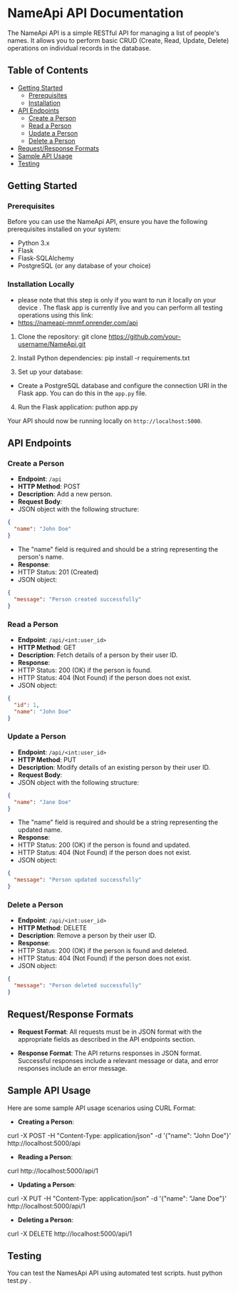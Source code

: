 # NameApi API Documentation

The NameApi API is a simple RESTful API for managing a list of people's names. It allows you to perform basic CRUD (Create, Read, Update, Delete) operations on individual records in the database.

## Table of Contents

- [Getting Started](#getting-started)
  - [Prerequisites](#prerequisites)
  - [Installation](#installation)
- [API Endpoints](#api-endpoints)
  - [Create a Person](#create-a-person)
  - [Read a Person](#read-a-person)
  - [Update a Person](#update-a-person)
  - [Delete a Person](#delete-a-person)
- [Request/Response Formats](#requestresponse-formats)
- [Sample API Usage](#sample-api-usage)
- [Testing](#testing)

## Getting Started

### Prerequisites

Before you can use the NameApi API, ensure you have the following prerequisites installed on your system:

- Python 3.x
- Flask
- Flask-SQLAlchemy
- PostgreSQL (or any database of your choice)

### Installation Locally

* please note that this step is only if you want to run it locally on your device . The flask app is currently live and you can perform all testing operations using this link:
* https://nameapi-mnmf.onrender.com/api

1. Clone the repository:
git clone https://github.com/your-username/NameApi.git


2. Install Python dependencies:
pip install -r requirements.txt 



3. Set up your database:

- Create a PostgreSQL database and configure the connection URI in the Flask app. You can do this in the `app.py` file.

4. Run the Flask application:
puthon app.py


Your API should now be running locally on `http://localhost:5000`.

## API Endpoints

### Create a Person

- **Endpoint**: `/api`
- **HTTP Method**: POST
- **Description**: Add a new person.
- **Request Body**:
- JSON object with the following structure:
 ```json
 {
   "name": "John Doe"
 }
 ```
- The "name" field is required and should be a string representing the person's name.
- **Response**:
- HTTP Status: 201 (Created)
- JSON object:
 ```json
 {
   "message": "Person created successfully"
 }
 ```

### Read a Person

- **Endpoint**: `/api/<int:user_id>`
- **HTTP Method**: GET
- **Description**: Fetch details of a person by their user ID.
- **Response**:
- HTTP Status: 200 (OK) if the person is found.
- HTTP Status: 404 (Not Found) if the person does not exist.
- JSON object:
 ```json
 {
   "id": 1,
   "name": "John Doe"
 }
 ```

### Update a Person

- **Endpoint**: `/api/<int:user_id>`
- **HTTP Method**: PUT
- **Description**: Modify details of an existing person by their user ID.
- **Request Body**:
- JSON object with the following structure:
 ```json
 {
   "name": "Jane Doe"
 }
 ```
- The "name" field is required and should be a string representing the updated name.
- **Response**:
- HTTP Status: 200 (OK) if the person is found and updated.
- HTTP Status: 404 (Not Found) if the person does not exist.
- JSON object:
 ```json
 {
   "message": "Person updated successfully"
 }
 ```

### Delete a Person

- **Endpoint**: `/api/<int:user_id>`
- **HTTP Method**: DELETE
- **Description**: Remove a person by their user ID.
- **Response**:
- HTTP Status: 200 (OK) if the person is found and deleted.
- HTTP Status: 404 (Not Found) if the person does not exist.
- JSON object:
 ```json
 {
   "message": "Person deleted successfully"
 }
 ```

## Request/Response Formats

- **Request Format**: All requests must be in JSON format with the appropriate fields as described in the API endpoints section.

- **Response Format**: The API returns responses in JSON format. Successful responses include a relevant message or data, and error responses include an error message.

## Sample API Usage

Here are some sample API usage scenarios using CURL Format:

- **Creating a Person**:

curl -X POST -H "Content-Type: application/json" -d '{"name": "John Doe"}' http://localhost:5000/api

- **Reading a Person**:

curl http://localhost:5000/api/1


- **Updating a Person**:

curl -X PUT -H "Content-Type: application/json" -d '{"name": "Jane Doe"}' http://localhost:5000/api/1



- **Deleting a Person**:

curl -X DELETE http://localhost:5000/api/1



## Testing

You can test the NamesApi API using automated test scripts. hust python test.py .





